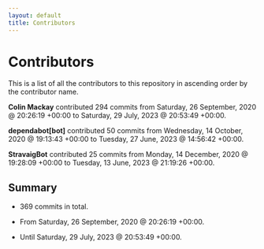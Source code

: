 ```yaml
---
layout: default
title: Contributors
---
```


# Contributors

This is a list of all the contributors to this repository in ascending order by the contributor name.

**Colin Mackay** contributed 294 commits from Saturday, 26 September, 2020 @ 20:26:19 +00:00 to Saturday, 29 July, 2023 @ 20:53:49 +00:00.

**dependabot[bot]** contributed 50 commits from Wednesday, 14 October, 2020 @ 19:13:43 +00:00 to Tuesday, 27 June, 2023 @ 14:56:42 +00:00.

**StravaigBot** contributed 25 commits from Monday, 14 December, 2020 @ 19:28:09 +00:00 to Tuesday, 13 June, 2023 @ 21:19:26 +00:00.

## Summary

*  369 commits in total.

*  From Saturday, 26 September, 2020 @ 20:26:19 +00:00.

*  Until Saturday, 29 July, 2023 @ 20:53:49 +00:00.

